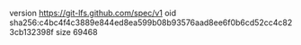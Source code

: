 version https://git-lfs.github.com/spec/v1
oid sha256:c4bc4f4c3889e844ed8ea599b08b93576aad8ee6f0b6cd52cc4c823cb132398f
size 69468
